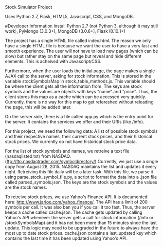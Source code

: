 Stock Simulator Project

Uses Python 2.7, Flask, HTML5, Javascript, CSS, and MongoDB.


#Developer Information
Install Python 2.7 (not Python 3, although it may still work), PyMongo (3.0.3+), MongoDB (3.0.6+), Flask (0.10.1+)


The project has a single HTML file called index.html. The reason we only have a single HTML file is because we want the user to have a very fast and smooth experience. The user will not have to load new pages (which can be slow) but rather stay on the same page but reveal and hide different elements. This is acheived with Javascript/CSS.



Furthermore, when the user loads the initial page, the page makes a single AJAX call to the server, asking for stock information. This is stored in the variable stockSymbolsMap in stock_table_methods.js. This variable should be where the client gets all the information from. The keys are stock symbols and the values are objects with keys "name" and "price". Thus, the client stores this map as a cache which can be accessed very quickly. Currently, there is no way for this map to get refereshed without reloading the page, this will be added later.

On the server side, there is a file called app.py which is the entry point for the server. It contains the services we offer and their URIs (like /info).

For this project, we need the following data: A list of possible stock symbols and their respective names, their current stock prices, and their historical stock prices. We currently do not have historical stock price data.

For the list of stock symbols and names, we retreive a text file (nasdaqlisted.txt) from NASDAQ. (ftp://ftp.nasdaqtrader.com/symboldirectory/) Currently, we just use a single copy from August 28, 2015. NASDAQ maintains the list and updates it every night. Retreiving this file daily will be a later task. With this file, we parse it using parse_stock_symbol_file.py, a script to format the data into a .json file called parsed_symbols.json. The keys are the stock symbols and the values are the stock names.

To retreive stock prices, we use Yahoo's Finance API. It is documented here: http://www.jarloo.com/yahoo_finance/. The API has a limit of 200 symbols per call. It was also ban you if you call it too fast. Thus, the server keeps a cache called cache.json. The cache gets updated by calling Yahoo's API whenever the server gets a call for stock information (/info or /stockSymbolsMap) and it has not been more than 15 minutes since the last update. This logic may need to be upgraded in the future to always have the most up to date stock prices. cache.json contains a last_updated key which contains the last time it has been updated using Yahoo's API.

